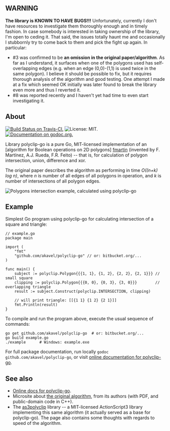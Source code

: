 WARNING
-------

**The library is KNOWN TO HAVE BUGS!!!** Unfortunately, currently I don't have resources to investigate them thoroughly enough and in timely fashion. In case somebody is interested in taking ownership of the library, I'm open to ceding it. That said, the issues totally haunt me and occasionally I stubbornly try to come back to them and pick the fight up again. In particular:

- #3 was confirmed to be **an omission in the original paper/algorithm**. As far as I understand, it surfaces when one of the polygons used has self-overlapping edges (e.g. when an edge (0,0)-(1,1) is used twice in the same polygon). I believe it should be possible to fix, but it requires thorough analysis of the algorithm and good testing. One attempt I made at a fix which seemed OK initially was later found to break the library even more and thus I reverted it.
- #8 was reported recently and I haven't yet had time to even start investigating it.

About
-----

[![Build Status on Travis-CI.](https://travis-ci.org/akavel/polyclip-go.svg?branch=master)](https://travis-ci.org/akavel/polyclip-go)
![License: MIT.](https://img.shields.io/badge/license-MIT-orange.svg)
[![Documentation on godoc.org.](https://godoc.org/github.com/akavel/polyclip-go?status.svg)](https://godoc.org/github.com/akavel/polyclip-go)

Library polyclip-go is a pure Go, MIT-licensed implementation of an [algorithm for Boolean operations on 2D polygons] [fmartin] (invented by F. Martínez, A.J. Rueda, F.R. Feito) -- that is, for calculation of polygon intersection, union, difference and xor.

The original paper describes the algorithm as performing in time _O((n+k) log n)_, where _n_ is number of all edges of all polygons in operation, and _k_ is number of intersections of all polygon edges.

  [fmartin]: http://wwwdi.ujaen.es/~fmartin/bool_op.html

  ![](http://img684.imageshack.us/img684/5296/drawqk.png "Polygons intersection example, calculated using polyclip-go")

Example
-------

Simplest Go program using polyclip-go for calculating intersection of a square and triangle:

    // example.go
    package main
    
    import (
        "fmt"
        "github.com/akavel/polyclip-go" // or: bitbucket.org/...
    )
    
    func main() {
        subject := polyclip.Polygon{{{1, 1}, {1, 2}, {2, 2}, {2, 1}}} // small square
        clipping := polyclip.Polygon{{{0, 0}, {0, 3}, {3, 0}}}        // overlapping triangle
        result := subject.Construct(polyclip.INTERSECTION, clipping)

        // will print triangle: [[{1 1} {1 2} {2 1}]]
        fmt.Println(result)
    }

To compile and run the program above, execute the usual sequence of commands:

    go get github.com/akavel/polyclip-go  # or: bitbucket.org/...
    go build example.go
    ./example      # Windows: example.exe

For full package documentation, run locally `godoc github.com/akavel/polyclip-go`, or visit [online documentation for polyclip-go][godoc].
    
  [godoc]: http://godoc.org/github.com/akavel/polyclip-go
    
See also
--------
  * [Online docs for polyclip-go][godoc].
  * Microsite about [the original algorithm][fmartin], from its authors (with PDF, and public-domain code in C++).
  * The [as3polyclip] library -- a MIT-licensed ActionScript3 library implementing this same algorithm (it actually served as a base for polyclip-go). The page also contains some thoughts with regards to speed of the algorithm.
  
  [as3polyclip]: http://code.google.com/p/as3polyclip/
